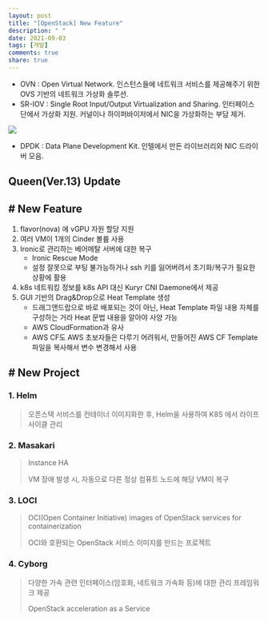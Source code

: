 ```yaml
---
layout: post
title: "[OpenStack] New Feature"
description: " "
date: 2021-09-03
tags: [개발]
comments: true
share: true
---
```



- OVN : Open Virtual Network. 인스턴스들에 네트워크 서비스를 제공해주기 위한 OVS 기반의 네트워크 가상화 솔루션.
- SR-IOV : Single Root Input/Output Virtualization and Sharing. 인터페이스 단에서 가상화 지원. 커널이나 하이퍼바이저에서 NIC을 가상화하는  부담 제거. 

![](https://github.com/dh77hd/Note/blob/master/83_OpenStack/image/1.PNG?raw=true)

- DPDK : Data Plane Development Kit. 인텔에서 만든 라이브러리와 NIC 드라이버 모음. 



## Queen(Ver.13) Update

## # New Feature

1. flavor(nova) 에 vGPU 자원 할당 지원
2. 여러 VM이 1개의 Cinder 볼륨 사용
3. Ironic로 관리하는 베어메탈 서버에 대한 복구
   - Ironic Rescue Mode
   - 설정 잘못으로 부팅 불가능하거나 ssh 키를 잃어버려서 초기화/복구가 필요한 상황에 활용
4. k8s 네트워킹 정보를 k8s API 대신 Kuryr CNI Daemone에서 제공
5. GUI 기반의 Drag&Drop으로 Heat Template 생성
   - 드래그앤드랍으로 바로 배포되는 것이 아닌, Heat Template 파일 내용 자체를 구성하는 거라 Heat 문법 내용을 알아야 사양 가능
   - AWS CloudFormation과 유사
   - AWS CF도 AWS 초보자들은 다루기 어려워서, 만들어진 AWS CF Template 파일을 복사해서 변수 변경해서 사용



## # New Project

### 1. Helm

> 오픈스택 서비스를 컨테이너 이미지화한 후, Helm을 사용하여 K8S 에서 라이프사이클 관리



### 2. Masakari

> Instance HA
>
> VM 장애 발생 시, 자동으로 다른 정상 컴퓨트 노드에 해당 VM이 복구



### 3. LOCI

> OCI(Open Container Initiative) images of OpenStack services for containerization
>
> OCI와 호환되는 OpenStack 서비스 이미지를 만드는 프로젝트



### 4. Cyborg

> 다양한 가속 관련 인터페이스(암호화, 네트워크 가속화 등)에 대한 관리 프레임워크 제공
>
> OpenStack acceleration as a Service
